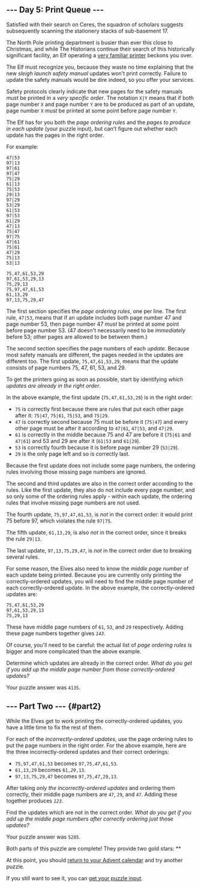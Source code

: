 ## \-\-- Day 5: Print Queue \-\--

Satisfied with their search on Ceres, the squadron of scholars suggests
subsequently scanning the
stationery
stacks of sub-basement 17.

The North Pole printing department is busier than ever this close to
Christmas, and while The Historians continue their search of this
historically significant facility, an Elf operating a [very familiar
printer](/2017/day/1) beckons you over.

The Elf must recognize you, because they waste no time explaining that
the new *sleigh launch safety manual* updates won\'t print correctly.
Failure to update the safety manuals would be dire indeed, so you offer
your services.

Safety protocols clearly indicate that new pages for the safety manuals
must be printed in a *very specific order*. The notation `X|Y` means
that if both page number `X` and page number `Y` are to be produced as
part of an update, page number `X` *must* be printed at some point
before page number `Y`.

The Elf has for you both the *page ordering rules* and the *pages to
produce in each update* (your puzzle input), but can\'t figure out
whether each update has the pages in the right order.

For example:

    47|53
    97|13
    97|61
    97|47
    75|29
    61|13
    75|53
    29|13
    97|29
    53|29
    61|53
    97|53
    61|29
    47|13
    75|47
    97|75
    47|61
    75|61
    47|29
    75|13
    53|13

    75,47,61,53,29
    97,61,53,29,13
    75,29,13
    75,97,47,61,53
    61,13,29
    97,13,75,29,47

The first section specifies the *page ordering rules*, one per line. The
first rule, `47|53`, means that if an update includes both page number
47 and page number 53, then page number 47 *must* be printed at some
point before page number 53. (47 doesn\'t necessarily need to be
*immediately* before 53; other pages are allowed to be between them.)

The second section specifies the page numbers of each *update*. Because
most safety manuals are different, the pages needed in the updates are
different too. The first update, `75,47,61,53,29`, means that the update
consists of page numbers 75, 47, 61, 53, and 29.

To get the printers going as soon as possible, start by identifying
*which updates are already in the right order*.

In the above example, the first update (`75,47,61,53,29`) is in the
right order:

-   `75` is correctly first because there are rules that put each other
    page after it: `75|47`, `75|61`, `75|53`, and `75|29`.
-   `47` is correctly second because 75 must be before it (`75|47`) and
    every other page must be after it according to `47|61`, `47|53`, and
    `47|29`.
-   `61` is correctly in the middle because 75 and 47 are before it
    (`75|61` and `47|61`) and 53 and 29 are after it (`61|53` and
    `61|29`).
-   `53` is correctly fourth because it is before page number 29
    (`53|29`).
-   `29` is the only page left and so is correctly last.

Because the first update does not include some page numbers, the
ordering rules involving those missing page numbers are ignored.

The second and third updates are also in the correct order according to
the rules. Like the first update, they also do not include every page
number, and so only some of the ordering rules apply - within each
update, the ordering rules that involve missing page numbers are not
used.

The fourth update, `75,97,47,61,53`, is *not* in the correct order: it
would print 75 before 97, which violates the rule `97|75`.

The fifth update, `61,13,29`, is also *not* in the correct order, since
it breaks the rule `29|13`.

The last update, `97,13,75,29,47`, is *not* in the correct order due to
breaking several rules.

For some reason, the Elves also need to know the *middle page number* of
each update being printed. Because you are currently only printing the
correctly-ordered updates, you will need to find the middle page number
of each correctly-ordered update. In the above example, the
correctly-ordered updates are:

    75,47,61,53,29
    97,61,53,29,13
    75,29,13

These have middle page numbers of `61`, `53`, and `29` respectively.
Adding these page numbers together gives *`143`*.

Of course, you\'ll need to be careful: the actual list of *page ordering
rules* is bigger and more complicated than the above example.

Determine which updates are already in the correct order. *What do you
get if you add up the middle page number from those correctly-ordered
updates?*

Your puzzle answer was `4135`.

## \-\-- Part Two \-\-- {#part2}

While the Elves get to work printing the correctly-ordered updates, you
have a little time to fix the rest of them.

For each of the *incorrectly-ordered updates*, use the page ordering
rules to put the page numbers in the right order. For the above example,
here are the three incorrectly-ordered updates and their correct
orderings:

-   `75,97,47,61,53` becomes `97,75,`*`47`*`,61,53`.
-   `61,13,29` becomes `61,`*`29`*`,13`.
-   `97,13,75,29,47` becomes `97,75,`*`47`*`,29,13`.

After taking *only the incorrectly-ordered updates* and ordering them
correctly, their middle page numbers are `47`, `29`, and `47`. Adding
these together produces *`123`*.

Find the updates which are not in the correct order. *What do you get if
you add up the middle page numbers after correctly ordering just those
updates?*

Your puzzle answer was `5285`.

Both parts of this puzzle are complete! They provide two gold stars:
\*\*

At this point, you should [return to your Advent calendar](/2024) and
try another puzzle.

If you still want to see it, you can [get your puzzle
input](5/input).

